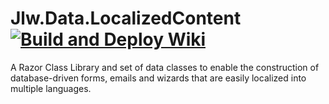 # Jlw.Data.LocalizedContent [![Build and Deploy Wiki](https://github.com/JasonLWalker/Jlw.LocalizedContent/actions/workflows/build-deploy-wiki.yml/badge.svg?branch=main)](https://github.com/JasonLWalker/Jlw.LocalizedContent/actions/workflows/build-deploy-wiki.yml)

A Razor Class Library and set of data classes to enable the construction of database-driven 
forms, emails and wizards that are easily localized into multiple languages.

